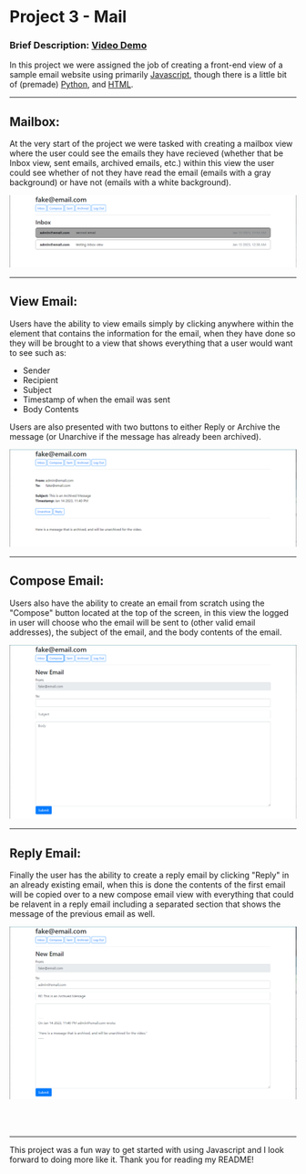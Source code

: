 # Project 3 - Mail
### Brief Description:  [Video Demo](https://youtu.be/Ya5ijSSJM8o)
In this project we were assigned the job of creating a front-end view of a sample email website using primarily [Javascript](https://en.wikipedia.org/wiki/JavaScript), though there is a little bit of (premade) [Python](https://en.wikipedia.org/wiki/Python_(programming_language)), and [HTML](https://en.wikipedia.org/wiki/HTML).

---

## Mailbox:
At the very start of the project we were tasked with creating a mailbox view where the user could see the emails they have recieved (whether that be Inbox view, sent emails, archived emails, etc.) within this view the user could see whether of not they have read the email (emails with a gray background) or have not (emails with a white background).

![Inbox View](/mail/Mail%20README%20imgs/Mailbox_view.png)

---

## View Email:
Users have the ability to view emails simply by clicking anywhere within the element that contains the information for the email, when they have done so they will be brought to a view that shows everything that a user would want to see such as:
- Sender
- Recipient
- Subject
- Timestamp of when the email was sent
- Body Contents

Users are also presented with two buttons to either Reply or Archive the message (or Unarchive if the message has already been archived).

![View Email](/mail/Mail%20README%20imgs/View_Email.png)

---

## Compose Email:
Users also have the ability to create an email from scratch using the "Compose" button located at the top of the screen, in this view the logged in user will choose who the email will be sent to (other valid email addresses), the subject of the email, and the body contents of the email.

![Compose Email](/mail/Mail%20README%20imgs/Compose_Email.png)

---

## Reply Email:
Finally the user has the ability to create a reply email by clicking "Reply" in an already existing email, when this is done the contents of the first email will be copied over to a new compose email view with everything that could be relavent in a reply email including a separated section that shows the message of the previous email as well.

![Reply Email](/mail/Mail%20README%20imgs/Reply_Email.png)

<br><br>

---

This project was a fun way to get started with using Javascript and I look forward to doing more like it. Thank you for reading my README!